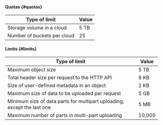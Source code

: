 #### Quotas {#quotas}

| Type of limit | Value |
| ----- | ----- |
| Storage volume in a cloud | 5 TB |
| Number of buckets per cloud | 25 |

#### Limits {#limits}

| Type of limit | Value |
| ----- | ----- |
| Maximum object size | 5 TB |
| Total header size per request to the HTTP API | 8 KB |
| Size of user-defined metadata in an object | 2 KB |
| Maximum size of data to be uploaded per request | 5 GB |
| Minimum size of data parts for multipart uploading, except the last one | 5 MB |
| Maximum number of parts in multi-part uploading | 10,000 |